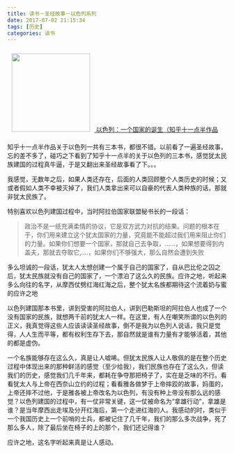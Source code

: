 ```yaml
---
title: 读书－圣经故事－以色列系列
date: 2017-07-02 21:15:34
tags: [历史]
categories: 读书
---
```


<a href="https://book.douban.com/subject/10481065/"><img src="https://img3.doubanio.com/lpic/s25964774.jpg" style="width:180px; margin:10px"/>
</a>
<a href="https://read.douban.com/ebook/18869184/?icn=profile-guess">以色列：一个国家的诞生（知乎十一点半作品</a>

知乎十一点半作品关于以色列一共有三本书，都很不错。以前看了一遍圣经故事，忘的差不多了，碰巧之下看到了知乎十一点半的关于以色列的三本书，感觉犹太民族建国的过程真牛逼，于是又翻出来圣经故事看了下。。。

我感觉，无数年之后，如果人类还存在，后面的人类回顾整个人类历史的时候；又或者假如人类不幸被灭掉了，我们人类拿出来可以自豪的代表人类种族的话，那就非犹太民族了。

特别喜欢以色列建国过程中，当时阿拉伯国家联盟秘书长的一段话：

>政治不是一纸充满柔情的协议，它是双方武力对抗的结果。问题的根本在于，你们用来建立这个犹太国家的力量，究竟能不能超过我们用来阻止你们的力量。如果你们想要一个国家，那就自己去争取，......，如果想要得到内盖夫，那就去夺取它,....，如果你们不够强大，那么自然会遭到失败


多么坦诚的一段话，犹太人太想创建一个属于自己的国家了，自从巴比伦之囚之后，犹太民族就没有自己的国家了，一个漂泊了这么久的民族。应许之地，听起来多么向往的名字，从摩西仗劈红海红海之后，整个犹太名族都期待这个流着奶与蜜的应许之地

以色列建国那本书里，讲到受害的阿拉伯人，讲到巴勒斯坦的阿拉伯人也成了一个没有国家的民族，就想两千前的犹太人一样。在这里，有人在嘲笑所谓的以色列的正义，我真觉得这些人应该读读圣经故事，倒不是我为以色列人说话，我只是觉得，人人生而平等，都有权利生存下去，那自然就是谁有力量有才能够活着，其他的都是虚伪。

一个名族能够存在这么久，真是让人嘘唏。但犹太民族人让人敬佩的是在整个历史过程中体现出来的那种鲜活的感觉（至少给我），我们民族也存在了这么久，但读我们的历史，感觉我们几千年来，都耗在争夺那把椅子了，实在是乏味的不行。看看犹太人与上帝在西奈山立约的过程；看看雅各做梦于上帝摔跤的故事，妈蛋的，上帝还摔不过他，于是雅各被上帝改名为以色列，有没有种上帝没有那么远的感觉？以色列建国的过程中，有一仗非常关键，这一仗被命名为“拿雄行动”，拿雄是谁？是当年摩西出走埃及分开红海后，第一个走进红海的人。我感动的时，类似于一个我国历史上一个前哨的士兵，都被记住了几千年，我们的那么多次战争，死了那么多人，除了最后坐在椅子的上的那个，我们还记得谁？


应许之地，这名字听起来真是让人感动。


